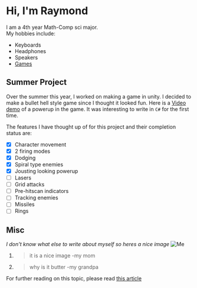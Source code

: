 # Hi, I'm Raymond
I am a 4th year Math-Comp sci major.  
My hobbies include:
- Keyboards
- Headphones
- Speakers
- [Games](#summer-project)
  
## Summer Project
Over the summer this year, I worked on making a game in unity. I decided to make a bullet hell style game since I thought it looked fun.
Here is a [Video demo](unitygame.mp4) of a powerup in the game. It was interesting to write in `C#` for the first time.  
  
The features I have thought up of for this project and their completion status are:

- [x] Character movement
- [x] 2 firing modes
- [x] Dodging
- [x] Spiral type enemies
- [x] Jousting looking powerup
- [ ] Lasers
- [ ] Grid attacks
- [ ] Pre-hitscan indicators
- [ ] Tracking enemies
- [ ] Missiles
- [ ] Rings

## Misc

*I don't know what else to write about myself so heres a nice image*
![Me](https://pbs.twimg.com/profile_images/1095155764920905729/Az2BxAUX.jpg)


1. > it is a nice image -my mom
2. > why is it butter -my grandpa

For further reading on this topic, please read [this article](https://sciencing.com/animals-eat-potatoes-8427938.html)
